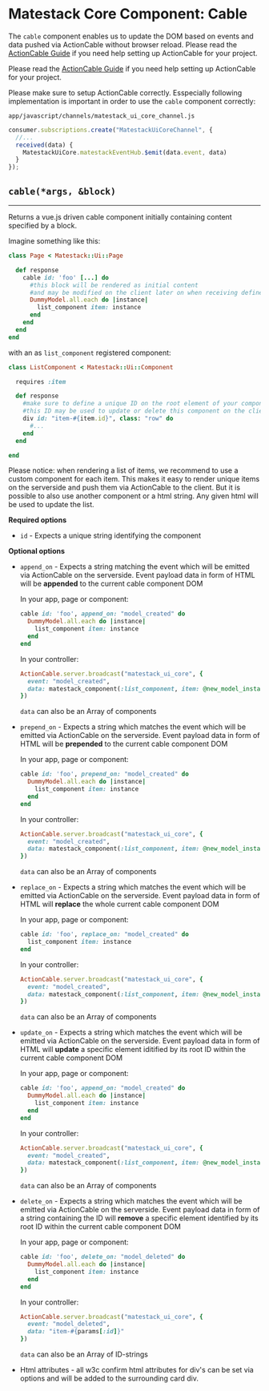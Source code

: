 # Matestack Core Component: Cable

The `cable` component enables us to update the DOM based on events and data pushed via ActionCable without browser reload. Please read the [ActionCable Guide](/docs/guides/1000-action_cable/README.md) if you need help setting up ActionCable for your project.

Please read the [ActionCable Guide](/docs/guides/1000-action_cable/README.md) if you need help setting up ActionCable for your project.

Please make sure to setup ActionCable correctly. Esspecially following implementation is important in order to use the `cable` component correctly:

`app/javascript/channels/matestack_ui_core_channel.js`

```javascript
consumer.subscriptions.create("MatestackUiCoreChannel", {
  //...
  received(data) {
    MatestackUiCore.matestackEventHub.$emit(data.event, data)
  }
});
```

## `cable(*args, &block)`
----

Returns a vue.js driven cable component initially containing content specified by a block.

Imagine something like this:

```ruby
class Page < Matestack::Ui::Page

  def response
    cable id: 'foo' [...] do
      #this block will be rendered as initial content
      #and may be modified on the client later on when receiving defined events
      DummyModel.all.each do |instance|
        list_component item: instance
      end
    end
  end
end
```

with an as `list_component` registered component:

```ruby
class ListComponent < Matestack::Ui::Component

  requires :item

  def response
    #make sure to define a unique ID on the root element of your component
    #this ID may be used to update or delete this component on the client later on
    div id: "item-#{item.id}", class: "row" do
      #...
    end
  end

end
```

Please notice: when rendering a list of items, we recommend to use a custom component for each item. This makes it easy to render unique items on the serverside and push them via ActionCable to the client. But it is possible to also use another component or a html string. Any given html will be used to update the list.


**Required options**

* `id` - Expects a unique string identifying the component

**Optional options**

* `append_on` - Expects a string matching the event which will be emitted via ActionCable on the serverside. Event payload data in form of HTML will be **appended** to the current cable component DOM

  In your app, page or component:

  ```ruby
  cable id: 'foo', append_on: "model_created" do
    DummyModel.all.each do |instance|
      list_component item: instance
    end
  end
  ```

  In your controller:

  ```ruby
  ActionCable.server.broadcast("matestack_ui_core", {
    event: "model_created",
    data: matestack_component(:list_component, item: @new_model_instance)
  })
  ```

  `data` can also be an Array of components


* `prepend_on` - Expects a string which matches the event which will be emitted via ActionCable on the serverside. Event payload data in form of HTML will be **prepended** to the current cable component DOM

  In your app, page or component:

  ```ruby
  cable id: 'foo', prepend_on: "model_created" do
    DummyModel.all.each do |instance|
      list_component item: instance
    end
  end
  ```

  In your controller:

  ```ruby
  ActionCable.server.broadcast("matestack_ui_core", {
    event: "model_created",
    data: matestack_component(:list_component, item: @new_model_instance)
  })
  ```

  `data` can also be an Array of components


* `replace_on` - Expects a string which matches the event which will be emitted via ActionCable on the serverside. Event payload data in form of HTML will **replace** the whole current cable component DOM

  In your app, page or component:

  ```ruby
  cable id: 'foo', replace_on: "model_created" do
    list_component item: instance
  end
  ```

  In your controller:

  ```ruby
  ActionCable.server.broadcast("matestack_ui_core", {
    event: "model_created",
    data: matestack_component(:list_component, item: @new_model_instance)
  })
  ```

  `data` can also be an Array of components



* `update_on` - Expects a string which matches the event which will be emitted via ActionCable on the serverside. Event payload data in form of HTML will **update** a specific element iditified by its root ID within the current cable component DOM

  In your app, page or component:

  ```ruby
  cable id: 'foo', append_on: "model_created" do
    DummyModel.all.each do |instance|
      list_component item: instance
    end
  end
  ```

  In your controller:

  ```ruby
  ActionCable.server.broadcast("matestack_ui_core", {
    event: "model_created",
    data: matestack_component(:list_component, item: @new_model_instance)
  })
  ```

  `data` can also be an Array of components


* `delete_on` - Expects a string which matches the event which will be emitted via ActionCable on the serverside. Event payload data in form of a string containing the ID will **remove** a specific element identified by its root ID within the current cable component DOM

  In your app, page or component:

  ```ruby
  cable id: 'foo', delete_on: "model_deleted" do
    DummyModel.all.each do |instance|
      list_component item: instance
    end
  end
  ```

  In your controller:

  ```ruby
  ActionCable.server.broadcast("matestack_ui_core", {
    event: "model_deleted",
    data: "item-#{params[:id]}"
  })
  ```

  `data` can also be an Array of ID-strings


* Html attributes - all w3c confirm html attributes for div's can be set via options and will be added to the surrounding card div.
